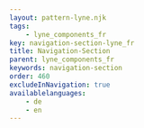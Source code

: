 ```yaml
---
layout: pattern-lyne.njk
tags: 
    - lyne_components_fr
key: navigation-section-lyne_fr
title: Navigation-Section
parent: lyne_components_fr
keywords: navigation-section
order: 460
excludeInNavigation: true
availablelanguages: 
    - de
    - en
---
```

